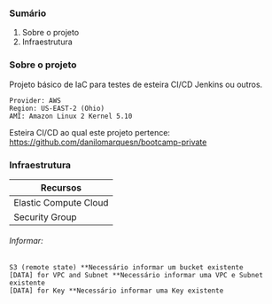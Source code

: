 ### Sumário
1. Sobre o projeto
1. Infraestrutura

### Sobre o projeto

Projeto básico de IaC para testes de esteira CI/CD Jenkins ou outros.
```
Provider: AWS
Region: US-EAST-2 (Ohio)
AMI: Amazon Linux 2 Kernel 5.10
```
Esteira CI/CD ao qual este projeto pertence:
https://github.com/danilomarquesn/bootcamp-private

### Infraestrutura

| Recursos  |
| ------------- |
| Elastic Compute Cloud      |
| Security Group      |

###### Informar:

```
S3 (remote state) **Necessário informar um bucket existente
[DATA] for VPC and Subnet **Necessário informar uma VPC e Subnet existente
[DATA] for Key **Necessário informar uma Key existente
```